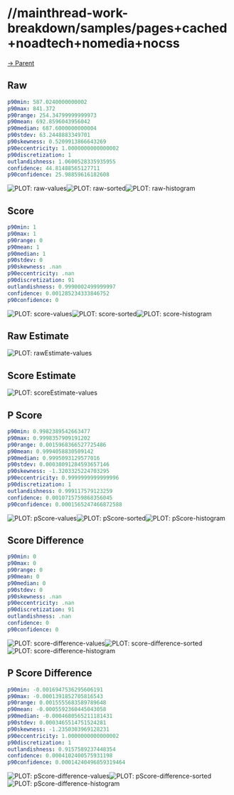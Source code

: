 
# //mainthread-work-breakdown/samples/pages+cached+noadtech+nomedia+nocss

[→ Parent](../..)


## Raw


```yaml
p90min: 587.0240000000002
p90max: 841.372
p90range: 254.34799999999973
p90mean: 692.8596043956042
p90median: 687.6000000000004
p90stdev: 63.2448883349701
p90skewness: 0.5209913866643269
p90eccentricity: 1.0000000000000002
p90discretization: 1
outlandishness: 1.0600528335935955
confidence: 44.81488565127711
p90confidence: 25.98859616182608

```

![PLOT: raw-values](./raw/values.svg)![PLOT: raw-sorted](./raw/sorted.svg)![PLOT: raw-histogram](./raw/histogram.svg)
## Score


```yaml
p90min: 1
p90max: 1
p90range: 0
p90mean: 1
p90median: 1
p90stdev: 0
p90skewness: .nan
p90eccentricity: .nan
p90discretization: 91
outlandishness: 0.9990002499999997
confidence: 0.001285234333846752
p90confidence: 0

```

![PLOT: score-values](./score/values.svg)![PLOT: score-sorted](./score/sorted.svg)![PLOT: score-histogram](./score/histogram.svg)
## Raw Estimate

![PLOT: rawEstimate-values](./rawEstimate/values.svg)
## Score Estimate

![PLOT: scoreEstimate-values](./scoreEstimate/values.svg)
## P Score


```yaml
p90min: 0.9982389542663477
p90max: 0.9998357909191202
p90range: 0.0015968366527725486
p90mean: 0.9994058830509142
p90median: 0.9995093129577016
p90stdev: 0.00038091284593657146
p90skewness: -1.3203325224703295
p90eccentricity: 0.9999999999999996
p90discretization: 1
outlandishness: 0.999117579123259
confidence: 0.0010715759868356045
p90confidence: 0.0001565247466872588

```

![PLOT: pScore-values](./pScore/values.svg)![PLOT: pScore-sorted](./pScore/sorted.svg)![PLOT: pScore-histogram](./pScore/histogram.svg)
## Score Difference


```yaml
p90min: 0
p90max: 0
p90range: 0
p90mean: 0
p90median: 0
p90stdev: 0
p90skewness: .nan
p90eccentricity: .nan
p90discretization: 91
outlandishness: .nan
confidence: 0
p90confidence: 0

```

![PLOT: score-difference-values](./score-difference/values.svg)![PLOT: score-difference-sorted](./score-difference/sorted.svg)![PLOT: score-difference-histogram](./score-difference/histogram.svg)
## P Score Difference


```yaml
p90min: -0.0016947536295606191
p90max: -0.0001391852705816543
p90range: 0.0015555683589789648
p90mean: -0.0005592360445043058
p90median: -0.0004680565211181431
p90stdev: 0.0003465514751524281
p90skewness: -1.2350303969128231
p90eccentricity: 1.0000000000000002
p90discretization: 1
outlandishness: 0.9157589237448354
confidence: 0.0004102400575931198
p90confidence: 0.00014240496859319464

```

![PLOT: pScore-difference-values](./pScore-difference/values.svg)![PLOT: pScore-difference-sorted](./pScore-difference/sorted.svg)![PLOT: pScore-difference-histogram](./pScore-difference/histogram.svg)